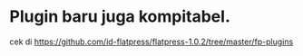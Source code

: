 Plugin baru juga kompitabel. 
====
cek di https://github.com/id-flatpress/flatpress-1.0.2/tree/master/fp-plugins
